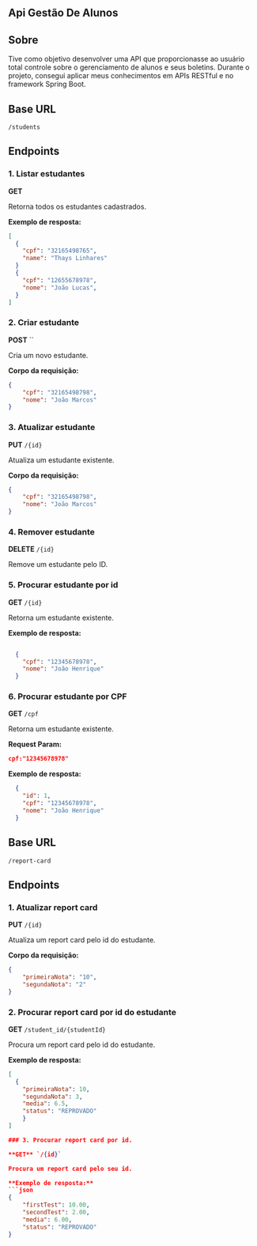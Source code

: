 ## Api Gestão De Alunos

## Sobre

Tive como objetivo desenvolver uma API que proporcionasse ao usuário total controle sobre o gerenciamento de alunos e seus boletins. Durante o projeto, consegui aplicar meus conhecimentos em APIs RESTful e no framework Spring Boot. 

## Base URL

```
/students
```

## Endpoints

### 1. Listar estudantes

**GET** 

Retorna todos os estudantes cadastrados.

**Exemplo de resposta:**
```json
[
  {
    "cpf": "32165498765",
    "name": "Thays Linhares"
  }
  {
    "cpf": "12655678978",
    "nome": "João Lucas",
  }
]
```

### 2. Criar estudante

**POST** ``

Cria um novo estudante.

**Corpo da requisição:**
```json
{
    "cpf": "32165498798",
    "nome": "João Marcos"
}
```

### 3. Atualizar estudante

**PUT** `/{id}`

Atualiza um estudante existente.

**Corpo da requisição:**
```json
{
    "cpf": "32165498798",
    "nome": "João Marcos"
}
```

### 4. Remover estudante

**DELETE** `/{id}`

Remove um estudante pelo ID.

### 5. Procurar estudante por id

**GET** `/{id}`

Retorna um estudante existente.

**Exemplo de resposta:**
```json

  {
    "cpf": "12345678978",
    "nome": "João Henrique"
  }

```

### 6. Procurar estudante por CPF

**GET** `/cpf`

Retorna um estudante existente.

**Request Param:**
```json
cpf:"12345678978"
```

**Exemplo de resposta:**
```json
  {
    "id": 1,
    "cpf": "12345678978",
    "nome": "João Henrique"
  }
```
## Base URL

```
/report-card
```

## Endpoints
### 1. Atualizar report card

**PUT** `/{id}`

Atualiza um report card pelo id do estudante.

**Corpo da requisição:**
```json
{
    "primeiraNota": "10",
    "segundaNota": "2"
}
```

### 2. Procurar report card por id do estudante

**GET** `/student_id/{studentId}`

Procura um report card pelo id do estudante.

**Exemplo de resposta:**
```json
[
  {
    "primeiraNota": 10,
    "segundaNota": 3,
    "media": 6.5,
    "status": "REPROVADO"
    }
]

### 3. Procurar report card por id.

**GET** `/{id}`

Procura um report card pelo seu id.

**Exemplo de resposta:**
```json
{
    "firstTest": 10.00,
    "secondTest": 2.00,
    "media": 6.00,
    "status": "REPROVADO"
}


